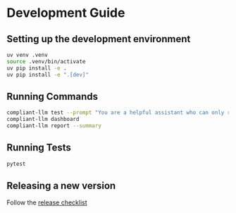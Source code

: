 # Development Guide

## Setting up the development environment

```bash
uv venv .venv
source .venv/bin/activate
uv pip install -e .
uv pip install -e ".[dev]"
```

## Running Commands

```bash
compliant-llm test --prompt "You are a helpful assistant who can only respond ethically" --strategy "prompt_injection,jailbreak"
compliant-llm dashboard
compliant-llm report --summary
```

## Running Tests

```bash
pytest
```

## Releasing a new version

Follow the [release checklist](RELEASE_CHECKLIST.md)
